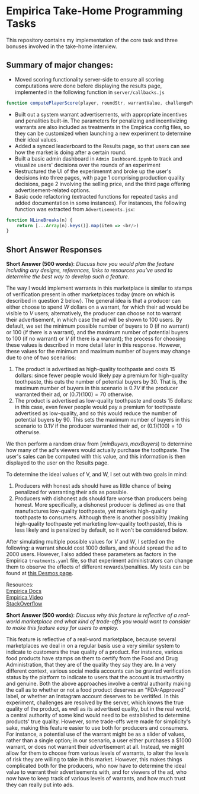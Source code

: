 # Empirica Take-Home Programming Tasks

This repository contains my implementation of the core task and three bonuses involved in the take-home interview.

## Summary of major changes:
* Moved scoring functionality server-side to ensure all scoring computations were done before displaying the results page, implemented in the following function in `server/callbacks.js`
```js
function computePlayerScore(player, roundStr, warrantValue, challengeProbability)
```
* Built out a system warrant advertisements, with appropriate incentives and penalities built-in. The parameters for penalizing and incentivizing warrants are also included as treatments in the Empirica config files, so they can be customized when launching a new experiment to determine their ideal values.
* Added a synced leaderboard to the Results page, so that users can see how the market is doing after a certain round.
* Built a basic admin dashboard in `Admin Dashboard.ipynb` to track and visualize users' decisions over the rounds of an experiment
* Restructured the UI of the experimenmt and broke up the user's decisions into three pages, with page 1 comprising production quality decisions, page 2 involving the selling price, and the third page offering advertisement-related options.
* Basic code refactoring (extracted functions for repeated tasks and added documentation in some instances). For instances, the following function was extracted from `Advertisements.jsx`:
```js
function NLineBreaks(n) {
    return [...Array(n).keys()].map(item => <br/>)
}
```

## Short Answer Responses
**Short Answer (500 words)**: *Discuss how you would plan the feature including any designs, references, links to resources you’ve used to determine the best way to develop such a feature.*<br/>

The way I would implement warrants in this marketplace is similar to stamps of verification present in other marketplaces today (more on which is described in question 2 below). The general idea is that a producer can either choose to spend $W$ dollars on a warrant, for which their ad would be visible to $V$ users; alternatively, the producer can choose not to warrant their advertisement, in which case the ad will be shown to $100$ users. By default, we set the minimum possible number of buyers to $0$ (if no warrant) or $100$ (if there is a warrant), and the maximum number of potential buyers to $100$ (if no warrant) or $V$ (if there is a warrant); the process for choosing these values is described in more detail later in this response. However, these values for the minimum and maximum number of buyers may change due to one of two scenarios:
1. The product is advertised as high-quality toothpaste and costs $15$ dollars: since fewer people would likely pay a premium for high-quality toothpaste, this cuts the number of potential buyers by $30%$. That is, the maximum number of buyers in this scenario is $0.7V$ if the producer warranted their ad, or $(0.7)(100)=70$ otherwise.
2. The product is advertised as low-quality toothpaste and costs $15$ dollars: in this case, even fewer people would pay a premium for toothpaste advertised as low-quality, and so this would reduce the number of potential buyers by $90%$. This sets the maximum number of buyers in this scenario to $0.1V$ if the producer warranted their ad, or $(0.1)(100)=10$ otherwise.

We then perform a random draw from $[minBuyers, maxBuyers)$ to determine how many of the ad's viewers would actually purchase the toothpaste. The user's sales can be computed with this value, and this information is then displayed to the user on the Results page.

To determine the ideal values of V, and W, I set out with two goals in mind:
1. Producers with honest ads should have as little chance of being penalized for warranting their ads as possible.
2. Producers with dishonest ads should fare worse than producers being honest. More specifically, a dishonest producer is defined as one that manufactures low-quality toothpaste, yet markets high-quality toothpaste to consumers. Although there is another possiblitiy (making high-quality toothpaste yet marketing low-quality toothpaste), this is less likely and is penalized by default, so it won't be considered below.

After simulating multiple possible values for $V$ and $W$, I settled on the following: a warrant should cost $1000$ dollars, and should spread the ad to $2000$ users. However, I also added these parameters as factors in the Empirica `treatments.yaml` file, so that experiment administrators can change them to observe the effects of different rewards/penalties. My tests can be found at [this Desmos page](https://www.desmos.com/calculator/dwritdzgxv).

Resources:<br>
[Empirica Docs](https://docs.empirica.ly/tutorials/beginner-experiment-prisoners-dilemma)<br>
[Empirica Video](https://www.youtube.com/watch?v=1CiAwk-yrt8&pp=ygUIZW1waXJpY2E%3D)<br>
[StackOverflow](https://stackoverflow.com)<br>

**Short Answer (500 words)**: *Discuss why this feature is reflective of a real-world marketplace and what kind of trade-offs you would want to consider to make this feature easy for users to employ.*<br/>

This feature is reflective of a real-word marketplace, because several marketplaces we deal in on a regular basis use a very similar system to indicate to customers the true quality of a product. For instance, various food products have stamps on them to certify from the Food and Drug Administration, that they are of the quality they say they are. In a very different context, various social media accounts can be granted verification status by the platform to indicate to users that the account is trustworthy and genuine. Both the above approaches involve a central authority making the call as to whether or not a food product deserves an "FDA-Approved" label, or whether an Instagram account deserves to be veritifed. In this experiment, challenges are resolved by the server, which knows the true quality of the product, as well as its advertised quality, but in the real world, a central authority of some kind would need to be established to determine products' true quality. However, some trade-offs were made for simplicity's sake, making this feature easier to use both for producers and consumers. For instance, a potential use of the warrant might be as a slider of values, rather than a single option; in our scenario, a user either purchases a $1000 warrant, or does not warrant their advertisement at all. Instead, we might allow for them to choose from various levels of warrants, to alter the levels of risk they are willing to take in this market. However, this makes things complicated both for the producers, who now have to determine the ideal value to warrant their advertisements with, and for viewers of the ad, who now have to keep track of various levels of warrants, and how much trust they can really put into ads.
